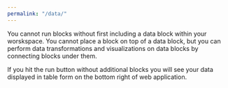 ```yaml
---
permalink: "/data/"
---
```


You cannot run blocks without first including a data block within your worskspace.
You cannot place a block on top of a data block,
but you can perform data transformations and visualizations on data blocks by connecting blocks under them.

If you hit the run button without additional blocks
you will see your data displayed in table form on the bottom right of web application.
